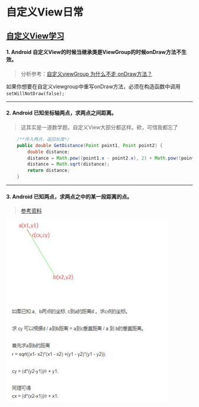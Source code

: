 # 自定义View日常

## [自定义View学习](https://github.com/GcsSloop/AndroidNote)

#### 1. Android 自定义View的时候当继承类是ViewGroup的时候onDraw方法不生效。
> 分析参考：[自定义viewGroup 为什么不走 onDraw方法？](https://blog.csdn.net/sinat_26710701/article/details/71171726)  

如果你想要在自定义viewgroup中重写onDraw方法，必须在构造函数中调用  
`setWillNotDraw(false);`

---

#### 2. Android 已知坐标轴两点，求两点之间距离。
> 这其实是一道数学题。自定义View大部分都这样。欸，可惜我都忘了

```java
	/**传入两点，返回长度*/
    public double GetDistance(Point point1, Point point2) {
        double distance;
        distance = Math.pow((point1.x - point2.x), 2) + Math.pow((point1.y - point2.y), 2);
        distance = Math.sqrt(distance);
        return distance;
    }
```

---
#### 3. Android 已知两点，求两点之中的某一段距离的点。
> [参考资料](https://blog.csdn.net/can3981132/article/details/62040993)  

![img1](./自定义View日常/img1.jpg)